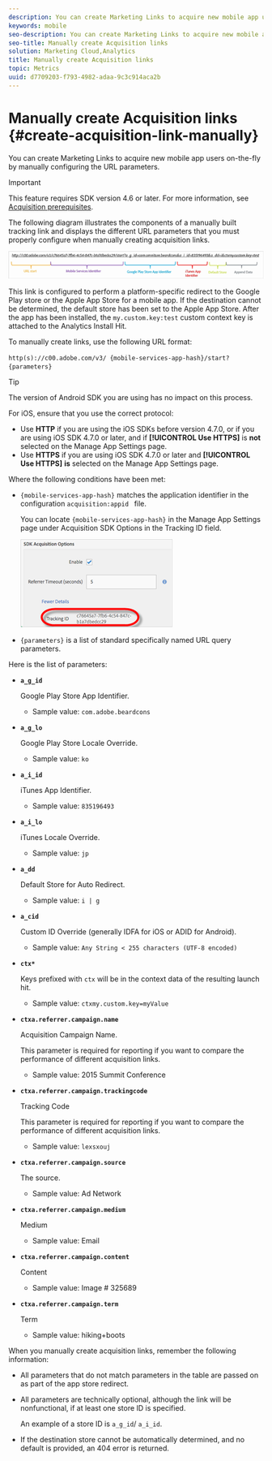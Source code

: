 ```yaml
---
description: You can create Marketing Links to acquire new mobile app users on-the-fly by manually configuring the URL parameters.
keywords: mobile
seo-description: You can create Marketing Links to acquire new mobile app users on-the-fly by manually configuring the URL parameters.
seo-title: Manually create Acquisition links
solution: Marketing Cloud,Analytics
title: Manually create Acquisition links
topic: Metrics
uuid: d7709203-f793-4982-adaa-9c3c914aca2b
---
```


# Manually create Acquisition links {#create-acquisition-link-manually}

You can create Marketing Links to acquire new mobile app users on-the-fly by manually configuring the URL parameters.

>[!IMPORTANT]
>
>This feature requires SDK version 4.6 or later. For more information, see [Acquisition prerequisites](/help/using/acquisition-main/c-acquisition-prerequisites.md).

The following diagram illustrates the components of a manually built tracking link and displays the different URL parameters that you must properly configure when manually creating acquisition links.

![](assets/acquisition_url.png)

This link is configured to perform a platform-specific redirect to the Google Play store or the Apple App Store for a mobile app. If the destination cannot be determined, the default store has been set to the Apple App Store. After the app has been installed, the `my.custom.key:test` custom context key is attached to the Analytics Install Hit.

To manually create links, use the following URL format:

`http(s)://c00.adobe.com/v3/ {mobile-services-app-hash}/start? {parameters}`

>[!TIP]
>
>The version of Android SDK you are using has no impact on this process.

For iOS, ensure that you use the correct protocol:

* Use **HTTP** if you are using the iOS SDKs before version 4.7.0, or if you are using iOS SDK 4.7.0 or later, and if **[!UICONTROL Use HTTPS]** is **not** selected on the Manage App Settings page. 
* Use **HTTPS** if you are using iOS SDK 4.7.0 or later and **[!UICONTROL Use HTTPS]** **is** selected on the Manage App Settings page.

Where the following conditions have been met:

* `{mobile-services-app-hash}` matches the application identifier in the configuration `acquisition:appid ` file.

  You can locate `{mobile-services-app-hash}` in the Manage App Settings page under Acquisition SDK Options in the Tracking ID field.

  ![](assets/tracking-id.png)

* `{parameters}` is a list of standard specifically named URL query parameters.

Here is the list of parameters:  

* **`a_g_id`**

  Google Play Store App Identifier.

  * Sample value: `com.adobe.beardcons`

* **`a_g_lo`**

  Google Play Store Locale Override.

  * Sample value: `ko`

* **`a_i_id`**

  iTunes App Identifier.

  * Sample value: `835196493`

* **`a_i_lo`**

  iTunes Locale Override.

  * Sample value: `jp`

* **`a_dd`**

  Default Store for Auto Redirect.

  * Sample value: `i | g`

* **`a_cid`**

  Custom ID Override (generally IDFA for iOS or ADID for Android).

  * Sample value: `Any String < 255 characters (UTF-8 encoded)`

* **`ctx*`**

  Keys prefixed with `ctx` will be in the context data of the resulting launch hit.

  * Sample value: `ctxmy.custom.key=myValue`

* **`ctxa.referrer.campaign.name`**

  Acquisition Campaign Name.
  
  This parameter is required for reporting if you want to compare the performance of different acquisition links. 

  * Sample value: 2015 Summit Conference

* **`ctxa.referrer.campaign.trackingcode`**

  Tracking Code
  
  This parameter is required for reporting if you want to compare the performance of different acquisition links. 

  * Sample value: `lexsxouj`

* **`ctxa.referrer.campaign.source`**

  The source.

  * Sample value: Ad Network

* **`ctxa.referrer.campaign.medium`**

  Medium

  * Sample value: Email

* **`ctxa.referrer.campaign.content`**

  Content

  * Sample value: Image # 325689

* **`ctxa.referrer.campaign.term`**

  Term

  * Sample value: hiking+boots


When you manually create acquisition links, remember the following information:

* All parameters that do not match parameters in the table are passed on as part of the app store redirect. 
* All parameters are technically optional, although the link will be nonfunctional, if at least one store ID is specified.

  An example of a store ID is `a_g_id`/ `a_i_id`. 

* If the destination store cannot be automatically determined, and no default is provided, an 404 error is returned.


